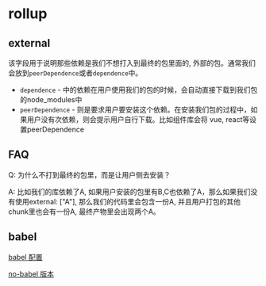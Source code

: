 # rollup

## external
该字段用于说明那些依赖是我们不想打入到最终的包里面的, 外部的包。通常我们会放到`peerDependence`或者`dependence`中。
- `dependence` - 中的依赖在用户使用我们的包的时候，会自动直接下载到我们包的node_modules中
- `peerDependence` - 则是要求用户要安装这个依赖。在安装我们包的过程中，如果用户没有次依赖，则会提示用户自行下载。比如组件库会将 vue, react等设置peerDependence

## FAQ
Q: 为什么不打到最终的包里，而是让用户侧去安装？

A: 比如我们的库依赖了A, 如果用户安装的包里有B,C也依赖了A，那么如果我们没有使用external: ["A"], 那么我们的代码里会包含一份A, 并且用户打包的其他chunk里也会有一份A, 最终产物里会出现两个A。
## babel
[babel 配置](./babel.md)

[no-babel 版本](./no-babel.md)
